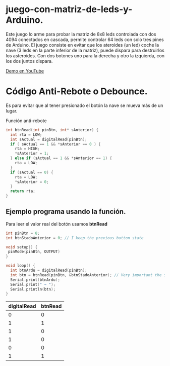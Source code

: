 # juego-con-matriz-de-leds-y-Arduino.
Este juego lo arme para probar la matriz de 8x8 leds controlada con dos 4094 conectados en cascada, permite controlar 64 leds con solo tres pines de Arduino.
El juego consiste en evitar que los ateroides (un led) coche la nave (3 leds en  la parte inferior de la matriz), puede dispara para destruirlos los asteroides.
Con dos botones uno para la derecha y otro la izquierda, con los dos juntos dispara.

[Demo en YouTube](https://youtu.be/ICSA59mwf84)

# Código Anti-Rebote o Debounce.
Es para evitar que al tener presionado el botón la nave se mueva más de un lugar.

Función anti-rebote
```c++
int btnRead(int pinBtn, int* sAnterior) {
  int rta = LOW;
  int sActual = digitalRead(pinBtn);
  if ( sActual == 1 && *sAnterior == 0 ) {
    rta = HIGH;
    *sAnterior = 1;
  } else if (sActual == 1 && *sAnterior == 1) {
    rta = LOW;
  }
  if (sActual == 0) {
    rta = LOW;
    *sAnterior = 0;
  }
  return rta;
}
```

## Ejemplo programa usando la función.
Para leer el valor real del botón usamos **btnRead**

```c++
int pinBtn = 8;
int btnStadoAnterior = 0; // I keep the previous button state

void setup() {
 pinMode(pinBtn, OUTPUT)
}

void loop() {
  int btnArdu = digitalRead(pinBtn);
  int btn = btnRead(pinBtn, &btnStadoAnterior); // Very important the sign &
  Serial.print(btnArdu);
  Serial.print(" ~ ");
  Serial.println(btn);
}
```

| digitalRead | btnRead |
| :---------- | :------ |
|      0      |    0    |
|      1      |    1    |
|      1      |    0    |
|      1      |    0    |
|      0      |    0    |
|      1      |    1    |
